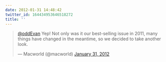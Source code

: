 ```yaml
---
date: 2012-01-31 14:48:42
twitter_id: 164434953646518272
title: ''
---
```


<blockquote class="twitter-tweet"><p lang="en" dir="ltr"><a href="https://twitter.com/oddEvan?ref_src=twsrc%5Etfw">@oddEvan</a> Yep! Not only was it our best-selling issue in 2011, many things have changed in the meantime, so we decided to take another look.</p>&mdash; Macworld (@macworld) <a href="https://twitter.com/macworld/status/164434819915317250?ref_src=twsrc%5Etfw">January 31, 2012</a></blockquote>
<script async src="https://platform.twitter.com/widgets.js" charset="utf-8"></script>
